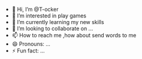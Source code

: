 - 👋 Hi, I’m @T-ocker
- 👀 I’m interested in play games
- 🌱 I’m currently learning my new skills
- 💞️ I’m looking to collaborate on ...
- 📫 How to reach me ,how about send words to me
- 😄 Pronouns: ...
- ⚡ Fun fact: ...

<!---
T-ocker/T-ocker is a ✨ special ✨ repository because its `README.md` (this file) appears on your GitHub profile.
You can click the Preview link to take a look at your changes.
--->
